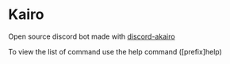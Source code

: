 # Kairo

Open source discord bot made with [discord-akairo](https://discord-akairo.github.io)

To view the list of command use the help command ([prefix]help)
